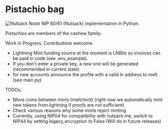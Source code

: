 # Pistachio bag
![Nutsack](https://i.nostr.build/V4FwExrV5aXHNm70.jpg)
Nostr NIP 60/61 (Nutsack) implementation in Python. 

Pistachios are members of the cashew family.

Work in Progress. Contributions welcome.
- Lightning Mint funding source at the moment is LNBits so invoices can be paid in code (see .env_example). 
- If you don't enter a private key, a new one will be generated (recommended in current state)
- for new accounts announce the profile with a valid ln address to melt (see main.py)

TODOs:
- Move coins between mints (melt/mint) (right now we automatically mint new tokens from lightning if proofs are not sufficient)
- Check various reasons why some mints reject minting
- Currently, using NIP04 for compatibility with nutsack.me, switch to NIP44 by setting legacy_encryption to False (Will do in future releases)
